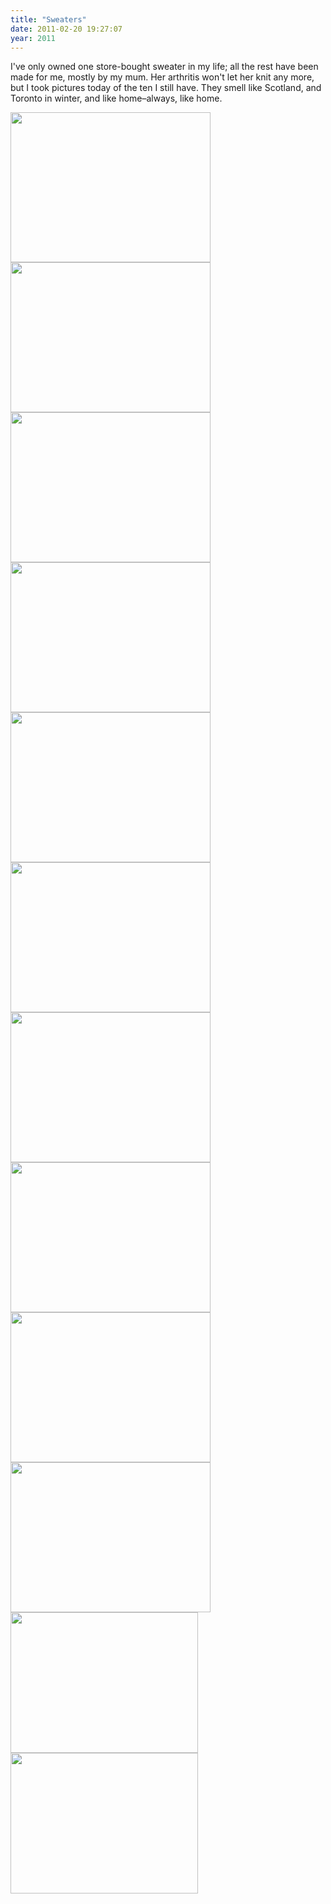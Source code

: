 ```yaml
---
title: "Sweaters"
date: 2011-02-20 19:27:07
year: 2011
---
```

I've only owned one store-bought sweater in my life; all the rest have been made for me, mostly by my mum. Her arthritis won't let her knit any more, but I took pictures today of the ten I still have. They smell like Scotland, and Toronto in winter, and like home–always, like home.

<img title="IMG_4329_thumb" src="{{'/files/2011/02/IMG_4329_thumb.jpg' | relative_url}}" alt="" width="320" height="240" />

<img title="IMG_4328_thumb" src="{{'/files/2011/02/IMG_4328_thumb.jpg' | relative_url}}" alt="" width="320" height="240" />

<img title="IMG_4327_thumb" src="{{'/files/2011/02/IMG_4327_thumb.jpg' | relative_url}}" alt="" width="320" height="240" />

<img title="IMG_4326_thumb" src="{{'/files/2011/02/IMG_4326_thumb.jpg' | relative_url}}" alt="" width="320" height="240" />

<img title="IMG_4325_thumb" src="{{'/files/2011/02/IMG_4325_thumb.jpg' | relative_url}}" alt="" width="320" height="240" />

<img title="IMG_4324_thumb" src="{{'/files/2011/02/IMG_4324_thumb.jpg' | relative_url}}" alt="" width="320" height="240" />

<img title="IMG_4323_thumb" src="{{'/files/2011/02/IMG_4323_thumb.jpg' | relative_url}}" alt="" width="320" height="240" />

<img title="IMG_4322_thumb" src="{{'/files/2011/02/IMG_4322_thumb.jpg' | relative_url}}" alt="" width="320" height="240" />

<img title="IMG_4321_thumb" src="{{'/files/2011/02/IMG_4321_thumb.jpg' | relative_url}}" alt="" width="320" height="240" />

<img title="IMG_4320_thumb" src="{{'/files/2011/02/IMG_4320_thumb.jpg' | relative_url}}" alt="" width="320" height="240" />

<img title="IMG_4670" src="{{'/files/2011/02/5719205695_55e0fa4892_b-300x225.jpg' | relative_url}}" alt="" width="300" height="225" />

<img title="IMG_4669" src="{{'/files/2011/02/5719766598_972c48de8a_b-300x225.jpg' | relative_url}}" alt="" width="300" height="225" />
